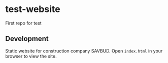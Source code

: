 # test-website

First repo for test

## Development

Static website for construction company SAVBUD. Open `index.html` in your browser to view the site.
